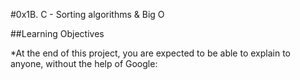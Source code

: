 #0x1B. C - Sorting algorithms & Big O

##Learning Objectives

*At the end of this project, you are expected to be able to explain to anyone, without the help of Google:
